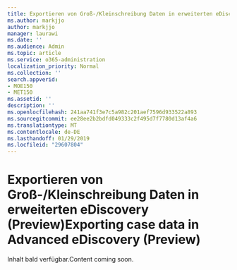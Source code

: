 ```yaml
---
title: Exportieren von Groß-/Kleinschreibung Daten in erweiterten eDiscovery (Preview)
ms.author: markjjo
author: markjjo
manager: laurawi
ms.date: ''
ms.audience: Admin
ms.topic: article
ms.service: o365-administration
localization_priority: Normal
ms.collection: ''
search.appverid:
- MOE150
- MET150
ms.assetid: ''
description: ''
ms.openlocfilehash: 241aa741f3e7c5a982c201aef7596d933522a893
ms.sourcegitcommit: ee28ee2b2bdfd049333c2f495d7f7780d13af4a6
ms.translationtype: MT
ms.contentlocale: de-DE
ms.lasthandoff: 01/29/2019
ms.locfileid: "29607804"
---
```

# <a name="exporting-case-data-in-advanced-ediscovery-preview"></a><span data-ttu-id="7461f-102">Exportieren von Groß-/Kleinschreibung Daten in erweiterten eDiscovery (Preview)</span><span class="sxs-lookup"><span data-stu-id="7461f-102">Exporting case data in Advanced eDiscovery (Preview)</span></span>

<span data-ttu-id="7461f-103">Inhalt bald verfügbar.</span><span class="sxs-lookup"><span data-stu-id="7461f-103">Content coming soon.</span></span>